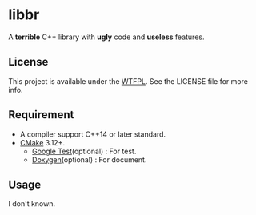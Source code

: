 # libbr

A **terrible** C++ library with **ugly** code and **useless** features.

## License

This project is available under the [WTFPL](http://www.wtfpl.net/). See the LICENSE file for more info.

## Requirement

* A compiler support C++14 or later standard.
* [CMake](https://cmake.org/) 3.12+.
    * [Google Test](https://github.com/google/googletest)(optional) : For test.
    * [Doxygen](http://www.stack.nl/~dimitri/doxygen/index.html)(optional) : For document.

## Usage

I don't known.